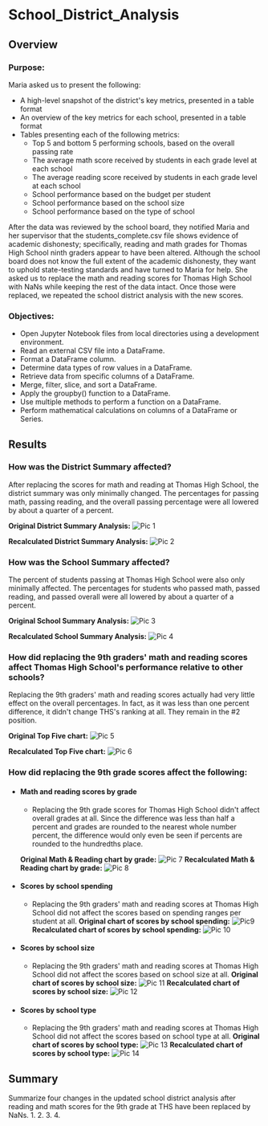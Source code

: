 # School_District_Analysis

## Overview

### Purpose:
Maria asked us to present the following:
- A high-level snapshot of the district's key metrics, presented in a table format
- An overview of the key metrics for each school, presented in a table format
- Tables presenting each of the following metrics:
    - Top 5 and bottom 5 performing schools, based on the overall passing rate
    - The average math score received by students in each grade level at each school
    - The average reading score received by students in each grade level at each school
    - School performance based on the budget per student
    - School performance based on the school size 
    - School performance based on the type of school

After the data was reviewed by the school board, they notified Maria and her supervisor that the students_complete.csv file shows evidence of academic dishonesty; specifically, reading and math grades for Thomas High School ninth graders appear to have been altered. Although the school board does not know the full extent of the academic dishonesty, they want to uphold state-testing standards and have turned to Maria for help. She asked us to replace the math and reading scores for Thomas High School with NaNs while keeping the rest of the data intact. Once those were replaced, we repeated the school district analysis with the new scores.

### Objectives:
- Open Jupyter Notebook files from local directories using a development environment.
- Read an external CSV file into a DataFrame.
- Format a DataFrame column.
- Determine data types of row values in a DataFrame.
- Retrieve data from specific columns of a DataFrame.
- Merge, filter, slice, and sort a DataFrame.
- Apply the groupby() function to a DataFrame.
- Use multiple methods to perform a function on a DataFrame.
- Perform mathematical calculations on columns of a DataFrame or Series.

## Results

### How was the District Summary affected?
After replacing the scores for math and reading at Thomas High School, the district summary was only minimally changed.  The percentages for passing math, passing reading, and the overall passing percentage were all lowered by about a quarter of a percent.

**Original District Summary Analysis:**
![Pic 1](https://github.com/charlagarcia/School_District_Analysis/blob/main/Resources/District%20summary%20original.png)

**Recalculated District Summary Analysis:**
![Pic 2](https://github.com/charlagarcia/School_District_Analysis/blob/main/Resources/District%20summary%20updated.png)

### How was the School Summary affected?
The percent of students passing at Thomas High School were also only minimally affected.  The percentages for students who passed math, passed reading, and passed overall were all lowered by about a quarter of a percent.

**Original School Summary Analysis:**
![Pic 3](https://github.com/charlagarcia/School_District_Analysis/blob/main/Resources/THS%20School%20Summary%20Original.png)

**Recalculated School Summary Analysis:**
![Pic 4](https://github.com/charlagarcia/School_District_Analysis/blob/main/Resources/THS%20School%20Summary%20Updated.png)

### How did replacing the 9th graders' math and reading scores affect Thomas High School's performance relative to other schools?
Replacing the 9th graders' math and reading scores actually had very little effect on the overall percentages.  In fact, as it was less than one percent difference, it didn't change THS's ranking at all.  They remain in the #2 position.

**Original Top Five chart:**
![Pic 5](https://github.com/charlagarcia/School_District_Analysis/blob/main/Resources/Top%205%20schools%20original.png)

**Recalculated Top Five chart:**
![Pic 6](https://github.com/charlagarcia/School_District_Analysis/blob/main/Resources/Top%205%20schools%20updated.png)

### How did replacing the 9th grade scores affect the following:
- #### Math and reading scores by grade
    - Replacing the 9th grade scores for Thomas High School didn't affect overall grades at all.  Since the difference was less than half a percent and grades are rounded to the nearest whole number percent, the difference would only even be seen if percents are rounded to the hundredths place.
  
    **Original Math & Reading chart by grade:**
    ![Pic 7](https://github.com/charlagarcia/School_District_Analysis/blob/main/Resources/math%20and%20reading%20original.png)
    **Recalculated Math & Reading chart by grade:**
    ![Pic 8](https://github.com/charlagarcia/School_District_Analysis/blob/main/Resources/math%20and%20reading%20updated.png)
 
- #### Scores by school spending
    - Replacing the 9th graders' math and reading scores at Thomas High School did not affect the scores based on spending ranges per student at all.
    **Original chart of scores by school spending:**
    ![Pic9](https://github.com/charlagarcia/School_District_Analysis/blob/main/Resources/Spending%20summary%20original.png)
    **Recalculated chart of scores by school spending:**
    ![Pic 10](https://github.com/charlagarcia/School_District_Analysis/blob/main/Resources/spending%20summary%20updated.png)
- #### Scores by school size
    - Replacing the 9th graders' math and reading scores at Thomas High School did not affect the scores based on school size at all.
    **Original chart of scores by school size:**
    ![Pic 11](https://github.com/charlagarcia/School_District_Analysis/blob/main/Resources/school%20size%20original.png)
    **Recalculated chart of scores by school size:**
    ![Pic 12](https://github.com/charlagarcia/School_District_Analysis/blob/main/Resources/school%20size%20updated.png)
- #### Scores by school type
    - Replacing the 9th graders' math and reading scores at Thomas High School did not affect the scores based on school type at all.
    **Original chart of scores by school type:**
    ![Pic 13](https://github.com/charlagarcia/School_District_Analysis/blob/main/Resources/school%20type%20original.png)
    **Recalculated chart of scores by school type:**
    ![Pic 14](https://github.com/charlagarcia/School_District_Analysis/blob/main/Resources/school%20type%20updated.png)

## Summary
Summarize four changes in the updated school district analysis after reading and math scores for the 9th grade at THS have been replaced by NaNs.
    1. 
    2. 
    3. 
    4. 

